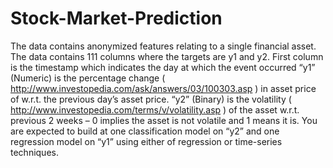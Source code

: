 # Stock-Market-Prediction
The data contains anonymized features relating to a single financial asset. The data contains 111 columns where the targets are y1 and y2. First column is the timestamp which indicates the day at which the event occurred “y1” (Numeric) is the percentage change ( http://www.investopedia.com/ask/answers/03/100303.asp ) in asset price of w.r.t. the previous day’s asset price. “y2” (Binary) is the volatility ( http://www.investopedia.com/terms/v/volatility.asp ) of the asset w.r.t. previous 2 weeks – 0 implies the asset is not volatile and 1 means it is. You are expected to build at one classification model on “y2” and one regression model on “y1” using either of regression or time-series techniques.
